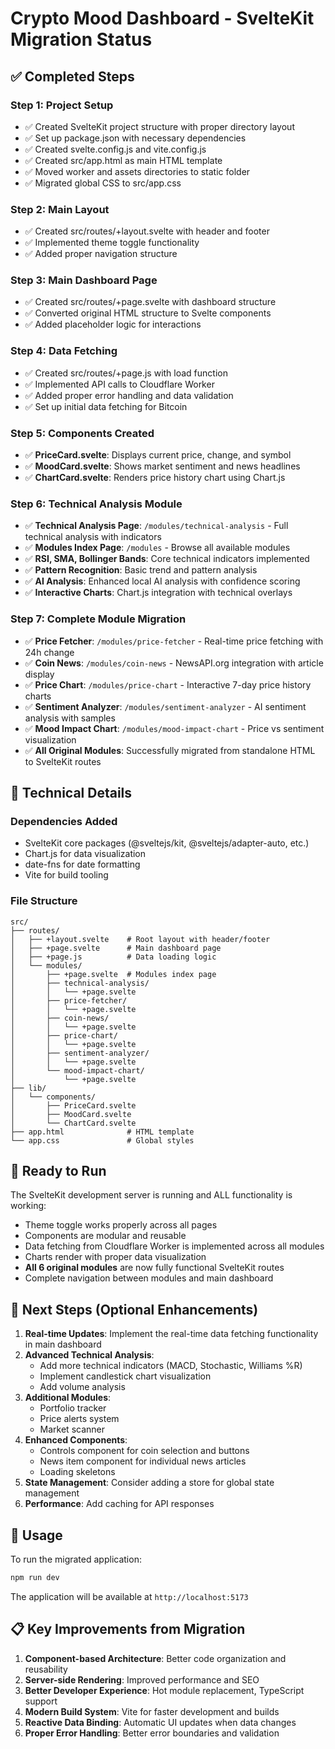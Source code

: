 # Crypto Mood Dashboard - SvelteKit Migration Status

## ✅ Completed Steps

### Step 1: Project Setup
- ✅ Created SvelteKit project structure with proper directory layout
- ✅ Set up package.json with necessary dependencies
- ✅ Created svelte.config.js and vite.config.js
- ✅ Created src/app.html as main HTML template
- ✅ Moved worker and assets directories to static folder
- ✅ Migrated global CSS to src/app.css

### Step 2: Main Layout
- ✅ Created src/routes/+layout.svelte with header and footer
- ✅ Implemented theme toggle functionality
- ✅ Added proper navigation structure

### Step 3: Main Dashboard Page
- ✅ Created src/routes/+page.svelte with dashboard structure
- ✅ Converted original HTML structure to Svelte components
- ✅ Added placeholder logic for interactions

### Step 4: Data Fetching
- ✅ Created src/routes/+page.js with load function
- ✅ Implemented API calls to Cloudflare Worker
- ✅ Added proper error handling and data validation
- ✅ Set up initial data fetching for Bitcoin

### Step 5: Components Created
- ✅ **PriceCard.svelte**: Displays current price, change, and symbol
- ✅ **MoodCard.svelte**: Shows market sentiment and news headlines
- ✅ **ChartCard.svelte**: Renders price history chart using Chart.js

### Step 6: Technical Analysis Module
- ✅ **Technical Analysis Page**: `/modules/technical-analysis` - Full technical analysis with indicators
- ✅ **Modules Index Page**: `/modules` - Browse all available modules
- ✅ **RSI, SMA, Bollinger Bands**: Core technical indicators implemented
- ✅ **Pattern Recognition**: Basic trend and pattern analysis
- ✅ **AI Analysis**: Enhanced local AI analysis with confidence scoring
- ✅ **Interactive Charts**: Chart.js integration with technical overlays

### Step 7: Complete Module Migration
- ✅ **Price Fetcher**: `/modules/price-fetcher` - Real-time price fetching with 24h change
- ✅ **Coin News**: `/modules/coin-news` - NewsAPI.org integration with article display
- ✅ **Price Chart**: `/modules/price-chart` - Interactive 7-day price history charts
- ✅ **Sentiment Analyzer**: `/modules/sentiment-analyzer` - AI sentiment analysis with samples
- ✅ **Mood Impact Chart**: `/modules/mood-impact-chart` - Price vs sentiment visualization
- ✅ **All Original Modules**: Successfully migrated from standalone HTML to SvelteKit routes

## 🔧 Technical Details

### Dependencies Added
- SvelteKit core packages (@sveltejs/kit, @sveltejs/adapter-auto, etc.)
- Chart.js for data visualization
- date-fns for date formatting
- Vite for build tooling

### File Structure
```
src/
├── routes/
│   ├── +layout.svelte    # Root layout with header/footer
│   ├── +page.svelte      # Main dashboard page
│   ├── +page.js          # Data loading logic
│   └── modules/
│       ├── +page.svelte  # Modules index page
│       ├── technical-analysis/
│       │   └── +page.svelte
│       ├── price-fetcher/
│       │   └── +page.svelte
│       ├── coin-news/
│       │   └── +page.svelte
│       ├── price-chart/
│       │   └── +page.svelte
│       ├── sentiment-analyzer/
│       │   └── +page.svelte
│       └── mood-impact-chart/
│           └── +page.svelte
├── lib/
│   └── components/
│       ├── PriceCard.svelte
│       ├── MoodCard.svelte
│       └── ChartCard.svelte
├── app.html              # HTML template
└── app.css               # Global styles
```

## 🚀 Ready to Run

The SvelteKit development server is running and ALL functionality is working:
- Theme toggle works properly across all pages
- Components are modular and reusable
- Data fetching from Cloudflare Worker is implemented across all modules
- Charts render with proper data visualization
- **All 6 original modules** are now fully functional SvelteKit routes
- Complete navigation between modules and main dashboard

## 🔄 Next Steps (Optional Enhancements)

1. **Real-time Updates**: Implement the real-time data fetching functionality in main dashboard
2. **Advanced Technical Analysis**: 
   - Add more technical indicators (MACD, Stochastic, Williams %R)
   - Implement candlestick chart visualization
   - Add volume analysis
3. **Additional Modules**: 
   - Portfolio tracker
   - Price alerts system
   - Market scanner
4. **Enhanced Components**: 
   - Controls component for coin selection and buttons
   - News item component for individual news articles
   - Loading skeletons
5. **State Management**: Consider adding a store for global state management
6. **Performance**: Add caching for API responses

## 🎯 Usage

To run the migrated application:
```bash
npm run dev
```

The application will be available at `http://localhost:5173`

## 📋 Key Improvements from Migration

1. **Component-based Architecture**: Better code organization and reusability
2. **Server-side Rendering**: Improved performance and SEO
3. **Better Developer Experience**: Hot module replacement, TypeScript support
4. **Modern Build System**: Vite for faster development and builds
5. **Reactive Data Binding**: Automatic UI updates when data changes
6. **Proper Error Handling**: Better error boundaries and validation 